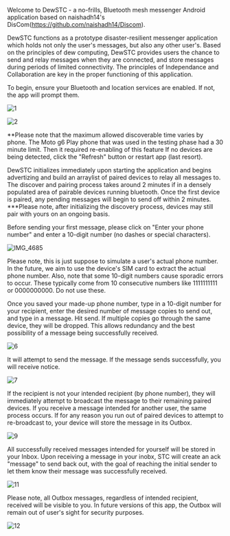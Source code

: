 
Welcome to DewSTC - a no-frills, Bluetooth mesh messenger Android application based on naishadh14's DisCom(https://github.com/naishadh14/Discom).

DewSTC functions as a prototype disaster-resilient messenger application which holds not only the user's messages, but also any other user's.
Based on the principles of dew computing, DewSTC provides users the chance to send and relay messages when they are connected, and store messages during periods of limited connectivity.
The principles of Independance and Collaboration are key in the proper functioning of this application.

To begin, ensure your Bluetooth and location services are enabled. If not, the app will prompt them. 

![1](https://github.com/Redbaron29/DewSTC/assets/95047781/0a389481-b9e6-40b1-b020-76b4aa4106d6)


![2](https://github.com/Redbaron29/DewSTC/assets/95047781/d95829d8-8b7f-49cf-a5ac-002bd825a611)


**Please note that the maximum allowed discoverable time varies by phone. 
The Moto g6 Play phone that was used in the testing phase had a 30 minute limit. Then it required re-enabling of this feature
If no devices are being detected, click the "Refresh" button or restart app (last resort).

DewSTC initializes immediately upon starting the application and begins advertizing and build an arraylist of paired devices to relay all messages to. The discover and pairing process takes around 2 minutes if in a densely populated area of pairable devices running bluetooth. Once the first device is paired, any pending messages will begin to send off within 2 minutes.
***Please note, after initializing the discovery process, devices may still pair with yours on an ongoing basis.

Before sending your first message, please click on "Enter your phone number" and enter a 10-digit number (no dashes or special characters).

![IMG_4685](https://github.com/Redbaron29/DewSTC/assets/95047781/b0d4a6ef-4f06-45ac-81fc-cb47aa6c0b15)


Please note, this is just suppose to simulate a user's actual phone number. In the future, we aim to use the device's SIM card to extract the actual phone number.
Also, note that some 10-digit numbers cause sporadic errors to occur. These typically come from 10 consecutive numbers like 1111111111 or 0000000000. Do not use these.

Once you saved your made-up phone number, type in a 10-digit number for your recipient, enter the desired number of message copies to send out, and type in a message. Hit send. If multiple copies go through the same device, they will be dropped. This allows redundancy and the best possibility of a message being successfully received.

![6](https://github.com/Redbaron29/DewSTC/assets/95047781/5c980e98-b964-4579-9340-67aaf94fd53c)


It will attempt to send the message.
If the message sends successfully, you will receive notice.

![7](https://github.com/Redbaron29/DewSTC/assets/95047781/6e45d4f1-a00a-453f-9de1-2db32157957e)


If the recipient is not your intended recipient (by phone number), they will immediately attempt to broadcast the message to their remaining paired devices. 
If you receive a message intended for another user, the same process occurs. If for any reason you run out of paired devices to attempt to re-broadcast to, your device will store the message in its Outbox.

![9](https://github.com/Redbaron29/DewSTC/assets/95047781/e5997141-19bd-4d68-ba7d-9f4709c0aed5)


All successfully received messages intended for yourself will be stored in your Inbox. Upon receiving a message in your inobx, STC will create an ack "message" to send back out, with the goal of reaching the initial sender to let them know their message was successfully received.

![11](https://github.com/Redbaron29/DewSTC/assets/95047781/1cf37b51-4093-4d3f-ad10-0ee7e76d0ac8)


Please note, all Outbox messages, regardless of intended recipient, received will be visible to you. In future versions of this app, the Outbox will remain out of user's sight for security purposes.

![12](https://github.com/Redbaron29/DewSTC/assets/95047781/a61376f9-3814-426e-95ca-70b9a0326205)

